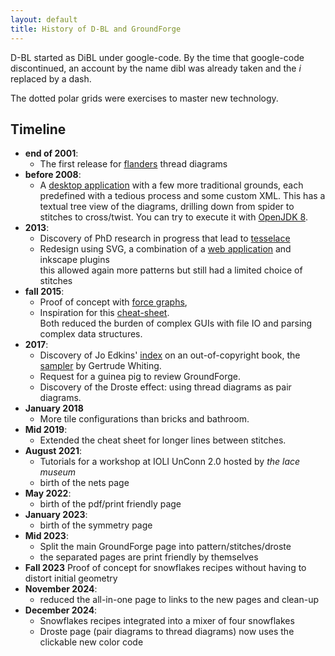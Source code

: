 ```yaml
---
layout: default
title: History of D-BL and GroundForge
---
```


D-BL started as DiBL under google-code. By the time that google-code discontinued,
an account by the name dibl was already taken and the _i_ replaced by a dash.

The dotted  polar grids were exercises to master new technology.

Timeline
--------

* **end of 2001**:  
  * The first release for [flanders](https://jo-pol.github.io/flanders/) thread diagrams
* **before 2008**:  
  * A [desktop application](https://github.com/d-bl/bobbinwork/wiki)
  with a few more traditional grounds, each predefined with a tedious process and some custom XML.
  This has a textual tree view of the diagrams, drilling down from spider to stitches to cross/twist.
  You can try to execute it with [OpenJDK 8](https://adoptopenjdk.net/releases.html?variant=openjdk8).
* **2013**: 
  * Discovery of PhD research in progress that lead to [tesselace](https://tesselacedotcom.wordpress.com/)
  * Redesign using SVG, a combination of a [web application](https://jo-pol.github.io/DiBL/grounds/index.html) and inkscape plugins  
    this allowed again more patterns but still had a limited choice of stitches 
* **fall 2015**:  
  * Proof of concept with [force graphs](glossary),
  * Inspiration for this [cheat-sheet](/GroundForge/images/matrix-template.png).  
  Both reduced the burden of complex GUIs with file IO and parsing complex data structures.
* **2017**:
  * Discovery of Jo Edkins' [index](http://www.theedkins.co.uk/jo/lace/whiting/index.htm)
    on an out-of-copyright book, the [sampler](https://www.metmuseum.org/blogs/collection-insights/2018/gertrude-whiting-bobbin-lace-sampler)
    by Gertrude Whiting.
  * Request for a guinea pig to review GroundForge.
  * Discovery of the Droste effect: using thread diagrams as pair diagrams. 
* **January 2018**
  * More tile configurations than bricks and bathroom.
* **Mid 2019**:
  * Extended the cheat sheet for longer lines between stitches.
* **August 2021**:
  * Tutorials for a workshop at IOLI UnConn 2.0 hosted by _the lace museum_
  * birth of the nets page
* **May 2022**:
  * birth of the pdf/print friendly page
* **January 2023**:
  * birth of the symmetry page
* **Mid 2023**:
  * Split the main GroundForge page into pattern/stitches/droste
  * the separated pages are print friendly by themselves
* **Fall 2023**
  Proof of concept for snowflakes recipes without having to distort initial geometry
* **November 2024**:
  * reduced the all-in-one page to links to the new pages and clean-up
* **December 2024**:
  * Snowflakes recipes integrated into a mixer of four snowflakes
  * Droste page (pair diagrams to thread diagrams) now uses the clickable new color code
